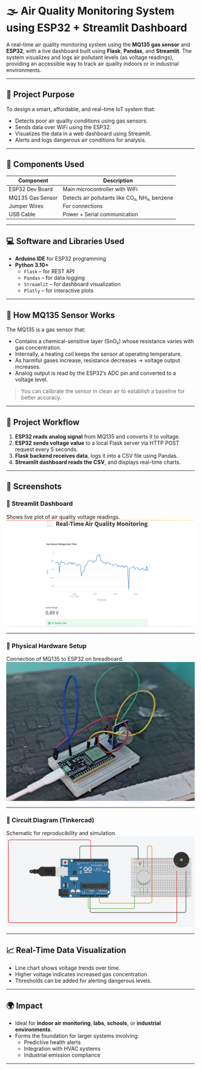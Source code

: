 # 🌫️ Air Quality Monitoring System using ESP32 + Streamlit Dashboard

A real-time air quality monitoring system using the **MQ135 gas sensor** and **ESP32**, with a live dashboard built using **Flask**, **Pandas**, and **Streamlit**. The system visualizes and logs air pollutant levels (as voltage readings), providing an accessible way to track air quality indoors or in industrial environments.

---

## 🎯 Project Purpose

To design a smart, affordable, and real-time IoT system that:
- Detects poor air quality conditions using gas sensors.
- Sends data over WiFi using the ESP32.
- Visualizes the data in a web dashboard using Streamlit.
- Alerts and logs dangerous air conditions for analysis.

---

## 🔧 Components Used

| Component         | Description                     |
|------------------|---------------------------------|
| ESP32 Dev Board  | Main microcontroller with WiFi  |
| MQ135 Gas Sensor | Detects air pollutants like CO₂, NH₃, benzene |
| Jumper Wires     | For connections                 |
| USB Cable        | Power + Serial communication    |

---

## 💻 Software and Libraries Used

- **Arduino IDE** for ESP32 programming
- **Python 3.10+**
  - `Flask` – for REST API
  - `Pandas` – for data logging
  - `Streamlit` – for dashboard visualization
  - `Plotly` – for interactive plots

---

## 🧪 How MQ135 Sensor Works

The MQ135 is a gas sensor that:
- Contains a chemical-sensitive layer (SnO₂) whose resistance varies with gas concentration.
- Internally, a heating coil keeps the sensor at operating temperature.
- As harmful gases increase, resistance decreases → voltage output increases.
- Analog output is read by the ESP32’s ADC pin and converted to a voltage level.
  
> You can calibrate the sensor in clean air to establish a baseline for better accuracy.

---

## 🔄 Project Workflow

1. **ESP32 reads analog signal** from MQ135 and converts it to voltage.
2. **ESP32 sends voltage value** to a local Flask server via HTTP POST request every 5 seconds.
3. **Flask backend receives data**, logs it into a CSV file using Pandas.
4. **Streamlit dashboard reads the CSV**, and displays real-time charts.

---

## 📸 Screenshots

### 🔹 Streamlit Dashboard  
Shows live plot of air quality voltage readings.
![Dashboard Screenshot](assets/Dashboard_screenshot.png)

---

### 🔹 Physical Hardware Setup  
Connection of MQ135 to ESP32 on breadboard.
![Hardware Setup](assets/Physical_setup.jpg)

---

### 🔹 Circuit Diagram (Tinkercad)  
Schematic for reproducibility and simulation.
![Tinkercad Circuit](assets/Tinkercad_ckt.png)

---

## 📈 Real-Time Data Visualization

- Line chart shows voltage trends over time.
- Higher voltage indicates increased gas concentration.
- Thresholds can be added for alerting dangerous levels.

---

## 🌍 Impact

- Ideal for **indoor air monitoring**, **labs**, **schools**, or **industrial environments**.
- Forms the foundation for larger systems involving:
  - Predictive health alerts
  - Integration with HVAC systems
  - Industrial emission compliance

---
